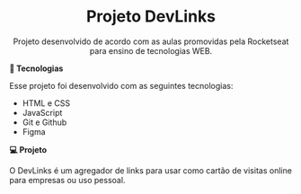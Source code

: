 <h1 align="center"> Projeto DevLinks </h1>

<p align="center">
Projeto desenvolvido de acordo com as aulas promovidas pela Rocketseat para ensino de tecnologias WEB. <br/>

<b>🚀 Tecnologias</b>

Esse projeto foi desenvolvido com as seguintes tecnologias:

- HTML e CSS
- JavaScript
- Git e Github
- Figma

<b>💻 Projeto</b>

O DevLinks é um agregador de links para usar como cartão de visitas online para empresas ou uso pessoal.
